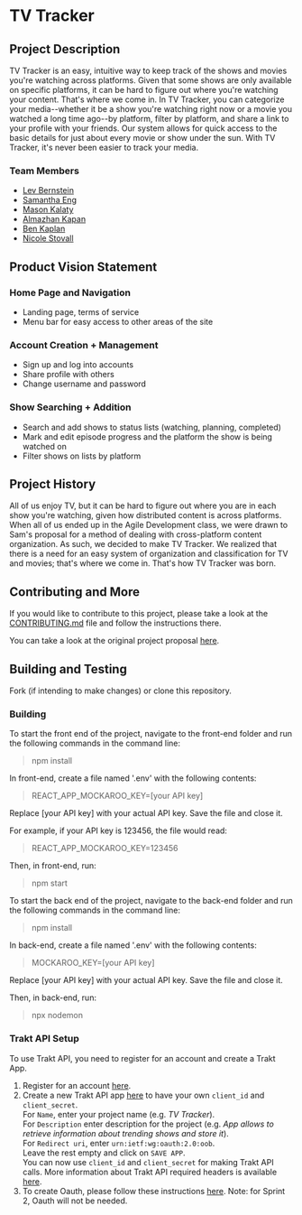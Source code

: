 # TV Tracker

## Project Description

TV Tracker is an easy, intuitive way to keep track of the shows and movies you're watching across platforms. Given that some shows are only available on specific platforms, it can be hard to figure out where you're watching your content.
That's where we come in. In TV Tracker, you can categorize your media--whether it be a show you're watching right now or a movie you watched a long time ago--by platform, filter by platform, and share a link to your profile with your friends.
Our system allows for quick access to the basic details for just about every movie or show under the sun. With TV Tracker, it's never been easier to track your media.

### Team Members

- [Lev Bernstein](https://github.com/LevBernstein)
- [Samantha Eng](https://github.com/sam-eng)
- [Mason Kalaty](https://github.com/Gkal2000)
- [Almazhan Kapan](https://github.com/almazhankapan)
- [Ben Kaplan](https://github.com/benrkaplan)
- [Nicole Stovall](https://github.com/stovalln21)

## Product Vision Statement

### Home Page and Navigation

- Landing page, terms of service
- Menu bar for easy access to other areas of the site

### Account Creation + Management

- Sign up and log into accounts
- Share profile with others
- Change username and password

### Show Searching + Addition

- Search and add shows to status lists (watching, planning, completed)
- Mark and edit episode progress and the platform the show is being watched on
- Filter shows on lists by platform

## Project History

All of us enjoy TV, but it can be hard to figure out where you are in each show you're watching, given how distributed content is across platforms.
When all of us ended up in the Agile Development class, we were drawn to Sam's proposal for a method of dealing with cross-platform content organization.
As such, we decided to make TV Tracker. We realized that there is a need for an easy system of organization and classification for TV and movies; that's where we come in.
That's how TV Tracker was born.

## Contributing and More

If you would like to contribute to this project, please take a look at the [CONTRIBUTING.md](CONTRIBUTING.md) file and follow the instructions there.

You can take a look at the original project proposal [here](https://github.com/agile-dev-assignments/project-proposal-sme388).

## Building and Testing

Fork (if intending to make changes) or clone this repository.

### Building 

To start the front end of the project, navigate to the front-end folder and run the following commands in the command line:

> npm install

In front-end, create a file named '.env' with the following contents:

> REACT_APP_MOCKAROO_KEY=[your API key]

Replace [your API key] with your actual API key. Save the file and close it.

For example, if your API key is 123456, the file would read:

> REACT_APP_MOCKAROO_KEY=123456

Then, in front-end, run:

> npm start

To start the back end of the project, navigate to the back-end folder and run the following commands in the command line:

> npm install

In back-end, create a file named '.env' with the following contents:

> MOCKAROO_KEY=[your API key]

Replace [your API key] with your actual API key. Save the file and close it.

Then, in back-end, run:

> npx nodemon

### Trakt API Setup

To use Trakt API, you need to register for an account and create a Trakt App. 
1. Register for an account [here](https://login.apiary.io/register).
2. Create a new Trakt API app [here](https://trakt.tv/oauth/applications/new) to have 
your own ``client_id`` and ``client_secret``. <br>
For ``Name``, enter your project name (e.g. *TV Tracker*). <br>
For ``Description`` enter description for the project (e.g. *App allows to retrieve information about trending shows and store it*). <br>
For ``Redirect uri``, enter `urn:ietf:wg:oauth:2.0:oob`. <br>
Leave the rest empty and click on ``SAVE APP``. <br>
You can now use ``client_id`` and ``client_secret`` for making Trakt API calls. More 
information about Trakt API required headers is available [here](https://trakt.docs.apiary.io/#introduction/required-headers). 
3. To create Oauth, please follow these instructions [here](https://github.com/xbgmsharp/trakt#usage). Note: for Sprint 2, Oauth will not be needed. 






